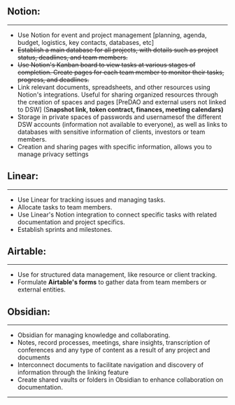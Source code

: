 ## **Notion:**

---

- Use Notion for event and project management [planning, agenda, budget, logistics, key contacts, databases, etc]
- ~~Establish a main database for all projects, with details such as project status, deadlines, and team members.~~
- ~~Use Notion's Kanban board to view tasks at various stages of completion. Create pages for each team member to monitor their tasks, progress, and deadlines.~~
- Link relevant documents, spreadsheets, and other resources using Notion's integrations. Useful for sharing organized resources through the creation of spaces and pages [PreDAO and external users not linked to DSW] (S**napshot link, token contract, finances, meeting calendars)**
- Storage in private spaces of passwords and usernamesof the different DSW accounts (information not available to everyone), as well as links to databases with sensitive information of clients, investors or team members.
- Creation and sharing pages with specific information, allows you to manage privacy settings

## Linear:

---

- Use Linear for tracking issues and managing tasks.
- Allocate tasks to team members.
- Use Linear's Notion integration to connect specific tasks with related documentation and project specifics.
- Establish sprints and milestones.

## Airtable:

---

- Use for structured data management, like resource or client tracking.
- Formulate **Airtable's forms** to gather data from team members or external entities.

## Obsidian:

---

- Obsidian for managing knowledge and collaborating.
- Notes, record processes, meetings, share insights, transcription of conferences and any type of content as a result of any project and documents
- Interconnect documents to facilitate navigation and discovery of information through the linking feature
- Create shared vaults or folders in Obsidian to enhance collaboration on documentation.

---